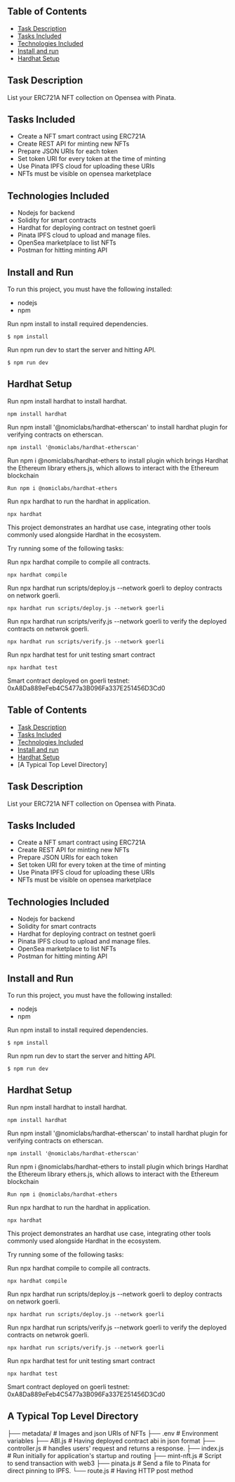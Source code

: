 ## Table of Contents

- [Task Description](#task-description)
- [Tasks Included](#tasks-included)
- [Technologies Included](#technologies-included)
- [Install and run](#install-and-run)
- [Hardhat Setup](#hardhat-setup)

## Task Description

List your ERC721A NFT collection on Opensea with Pinata.

## Tasks Included

- Create a NFT smart contract using ERC721A
- Create REST API for minting new NFTs
- Prepare JSON URIs for each token
- Set token URI for every token at the time of minting
- Use Pinata IPFS cloud for uploading these URIs
- NFTs must be visible on opensea marketplace

## Technologies Included

- Nodejs for backend
- Solidity for smart contracts
- Hardhat for deploying contract on testnet goerli
- Pinata IPFS cloud to upload and manage files.
- OpenSea marketplace to list NFTs
- Postman for hitting minting API

## Install and Run

To run this project, you must have the following installed:

- nodejs
- npm

Run npm install to install required dependencies.

```
$ npm install
```

Run npm run dev to start the server and hitting API.

```
$ npm run dev
```

## Hardhat Setup

Run npm install hardhat to install hardhat.

```
npm install hardhat
```

Run npm install '@nomiclabs/hardhat-etherscan' to install hardhat plugin for verifying contracts on etherscan.

```
npm install '@nomiclabs/hardhat-etherscan'
```

Run npm i @nomiclabs/hardhat-ethers to install plugin which brings Hardhat the Ethereum library ethers.js, which allows to interact with the Ethereum blockchain

```
Run npm i @nomiclabs/hardhat-ethers
```

Run npx hardhat to run the hardhat in application.

```
npx hardhat
```

This project demonstrates an hardhat use case, integrating other tools commonly used alongside Hardhat in the ecosystem.

Try running some of the following tasks:

Run npx hardhat compile to compile all contracts.

```
npx hardhat compile
```

Run npx hardhat run scripts/deploy.js --network goerli to deploy contracts on network goerli.

```
npx hardhat run scripts/deploy.js --network goerli
```

Run npx hardhat run scripts/verify.js --network goerli to verify the deployed contracts on netwrok goerli.

```
npx hardhat run scripts/verify.js --network goerli
```

Run npx hardhat test for unit testing smart contract

```
npx hardhat test
```

Smart contract deployed on goerli testnet: 0xA8Da889eFeb4C5477a3B096Fa337E251456D3Cd0

## Table of Contents

- [Task Description](#task-description)
- [Tasks Included](#tasks-included)
- [Technologies Included](#technologies-included)
- [Install and run](#install-and-run)
- [Hardhat Setup](#hardhat-setup)
- [A Typical Top Level Directory]

## Task Description

List your ERC721A NFT collection on Opensea with Pinata.

## Tasks Included

- Create a NFT smart contract using ERC721A
- Create REST API for minting new NFTs
- Prepare JSON URIs for each token
- Set token URI for every token at the time of minting
- Use Pinata IPFS cloud for uploading these URIs
- NFTs must be visible on opensea marketplace

## Technologies Included

- Nodejs for backend
- Solidity for smart contracts
- Hardhat for deploying contract on testnet goerli
- Pinata IPFS cloud to upload and manage files.
- OpenSea marketplace to list NFTs
- Postman for hitting minting API

## Install and Run

To run this project, you must have the following installed:

- nodejs
- npm

Run npm install to install required dependencies.

```
$ npm install
```

Run npm run dev to start the server and hitting API.

```
$ npm run dev
```

## Hardhat Setup

Run npm install hardhat to install hardhat.

```
npm install hardhat
```

Run npm install '@nomiclabs/hardhat-etherscan' to install hardhat plugin for verifying contracts on etherscan.

```
npm install '@nomiclabs/hardhat-etherscan'
```

Run npm i @nomiclabs/hardhat-ethers to install plugin which brings Hardhat the Ethereum library ethers.js, which allows to interact with the Ethereum blockchain

```
Run npm i @nomiclabs/hardhat-ethers
```

Run npx hardhat to run the hardhat in application.

```
npx hardhat
```

This project demonstrates an hardhat use case, integrating other tools commonly used alongside Hardhat in the ecosystem.

Try running some of the following tasks:

Run npx hardhat compile to compile all contracts.

```
npx hardhat compile
```

Run npx hardhat run scripts/deploy.js --network goerli to deploy contracts on network goerli.

```
npx hardhat run scripts/deploy.js --network goerli
```

Run npx hardhat run scripts/verify.js --network goerli to verify the deployed contracts on netwrok goerli.

```
npx hardhat run scripts/verify.js --network goerli
```

Run npx hardhat test for unit testing smart contract

```
npx hardhat test
```

Smart contract deployed on goerli testnet: 0xA8Da889eFeb4C5477a3B096Fa337E251456D3Cd0

## A Typical Top Level Directory

├── metadata/ # Images and json URIs of NFTs
├── .env # Environment variables
├── ABI.js # Having deployed contract abi in json format
├── controller.js # handles users' request and returns a response.
├── index.js # Run initially for application's startup and routing
├── mint-nft.js # Script to send transaction with web3
├── pinata.js # Send a file to Pinata for direct pinning to IPFS.
└── route.js # Having HTTP post method
